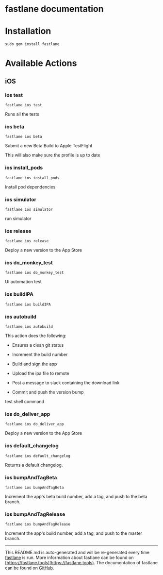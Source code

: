 fastlane documentation
================
# Installation
```
sudo gem install fastlane
```
# Available Actions
## iOS
### ios test
```
fastlane ios test
```
Runs all the tests
### ios beta
```
fastlane ios beta
```
Submit a new Beta Build to Apple TestFlight

This will also make sure the profile is up to date
### ios install_pods
```
fastlane ios install_pods
```
Install pod dependencies
### ios simulator
```
fastlane ios simulator
```
run simulator
### ios release
```
fastlane ios release
```
Deploy a new version to the App Store
### ios do_monkey_test
```
fastlane ios do_monkey_test
```
UI automation test
### ios buildIPA
```
fastlane ios buildIPA
```

### ios autobuild
```
fastlane ios autobuild
```
This action does the following:

- Ensures a clean git status

- Increment the build number

- Build and sign the app

- Upload the ipa file to remote

- Post a message to slack containing the download link

- Commit and push the version bump

test shell command
### ios do_deliver_app
```
fastlane ios do_deliver_app
```
Deploy a new version to the App Store
### ios default_changelog
```
fastlane ios default_changelog
```
Returns a default changelog.
### ios bumpAndTagBeta
```
fastlane ios bumpAndTagBeta
```
Increment the app's beta build number, add a tag, and push to the beta branch.
### ios bumpAndTagRelease
```
fastlane ios bumpAndTagRelease
```
Increment the app's build number, add a tag, and push to the master branch.

----

This README.md is auto-generated and will be re-generated every time [fastlane](https://fastlane.tools) is run.
More information about fastlane can be found on [https://fastlane.tools](https://fastlane.tools).
The documentation of fastlane can be found on [GitHub](https://github.com/fastlane/fastlane/tree/master/fastlane).
